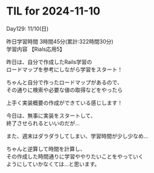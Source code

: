 # TIL for 2024-11-10

Day129: 11/10(日)<br>

昨日学習時間 3時間45分(累計:322時間30分)<br>
学習内容 【Rials応用5】<br>

昨日は、自分で作成したRails学習の<br>
ロードマップを参考にしながら学習をスタート！<br>

ちゃんと自分で作ったロードマップがあるので、<br>
その通りに検索や必要な値の取得などをやったら<br>

上手く実装概要の作成ができている感じします！<br>

今日は、無事に実装をスタートして、<br>
終了させられるといいのだが…<br>

また、週末はダラダラしてしまい、学習時間が少し少なめ…<br>

ちゃんと逆算して時間を計算し、<br>
その作成した時間通りに学習ややりたいことをやっていく<br>
ようにしていかなくては…と思います。
